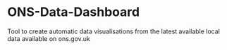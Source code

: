 # ONS-Data-Dashboard

Tool to create automatic data visualisations from the latest available local data available on ons.gov.uk
